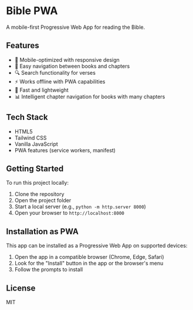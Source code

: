 # Bible PWA

A mobile-first Progressive Web App for reading the Bible.

## Features

- 📱 Mobile-optimized with responsive design
- 📖 Easy navigation between books and chapters
- 🔍 Search functionality for verses
- ⚡ Works offline with PWA capabilities
- 🚀 Fast and lightweight
- 📊 Intelligent chapter navigation for books with many chapters

## Tech Stack

- HTML5
- Tailwind CSS
- Vanilla JavaScript
- PWA features (service workers, manifest)

## Getting Started

To run this project locally:

1. Clone the repository
2. Open the project folder
3. Start a local server (e.g., `python -m http.server 8000`)
4. Open your browser to `http://localhost:8000`

## Installation as PWA

This app can be installed as a Progressive Web App on supported devices:

1. Open the app in a compatible browser (Chrome, Edge, Safari)
2. Look for the "Install" button in the app or the browser's menu
3. Follow the prompts to install

## License

MIT 